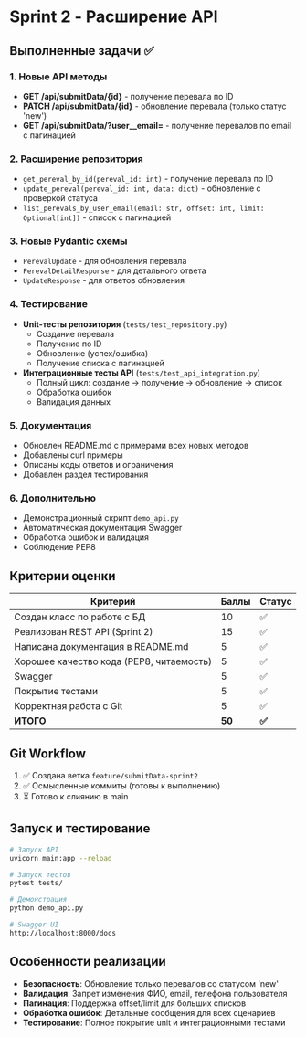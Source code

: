 # Sprint 2 - Расширение API

## Выполненные задачи ✅

### 1. Новые API методы
- **GET /api/submitData/{id}** - получение перевала по ID
- **PATCH /api/submitData/{id}** - обновление перевала (только статус 'new')
- **GET /api/submitData/?user__email=<email>** - получение перевалов по email с пагинацией

### 2. Расширение репозитория
- `get_pereval_by_id(pereval_id: int)` - получение перевала по ID
- `update_pereval(pereval_id: int, data: dict)` - обновление с проверкой статуса
- `list_perevals_by_user_email(email: str, offset: int, limit: Optional[int])` - список с пагинацией

### 3. Новые Pydantic схемы
- `PerevalUpdate` - для обновления перевала
- `PerevalDetailResponse` - для детального ответа
- `UpdateResponse` - для ответов обновления

### 4. Тестирование
- **Unit-тесты репозитория** (`tests/test_repository.py`)
  - Создание перевала
  - Получение по ID
  - Обновление (успех/ошибка)
  - Получение списка с пагинацией
- **Интеграционные тесты API** (`tests/test_api_integration.py`)
  - Полный цикл: создание → получение → обновление → список
  - Обработка ошибок
  - Валидация данных

### 5. Документация
- Обновлен README.md с примерами всех новых методов
- Добавлены curl примеры
- Описаны коды ответов и ограничения
- Добавлен раздел тестирования

### 6. Дополнительно
- Демонстрационный скрипт `demo_api.py`
- Автоматическая документация Swagger
- Обработка ошибок и валидация
- Соблюдение PEP8

## Критерии оценки

| Критерий | Баллы | Статус |
|----------|-------|--------|
| Создан класс по работе с БД | 10 | ✅ |
| Реализован REST API (Sprint 2) | 15 | ✅ |
| Написана документация в README.md | 5 | ✅ |
| Хорошее качество кода (PEP8, читаемость) | 5 | ✅ |
| Swagger | 5 | ✅ |
| Покрытие тестами | 5 | ✅ |
| Корректная работа с Git | 5 | ✅ |
| **ИТОГО** | **50** | **✅** |

## Git Workflow

1. ✅ Создана ветка `feature/submitData-sprint2`
2. ✅ Осмысленные коммиты (готовы к выполнению)
3. ⏳ Готово к слиянию в main

## Запуск и тестирование

```bash
# Запуск API
uvicorn main:app --reload

# Запуск тестов
pytest tests/

# Демонстрация
python demo_api.py

# Swagger UI
http://localhost:8000/docs
```

## Особенности реализации

- **Безопасность**: Обновление только перевалов со статусом 'new'
- **Валидация**: Запрет изменения ФИО, email, телефона пользователя
- **Пагинация**: Поддержка offset/limit для больших списков
- **Обработка ошибок**: Детальные сообщения для всех сценариев
- **Тестирование**: Полное покрытие unit и интеграционными тестами
